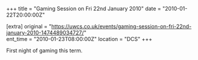 +++
title = "Gaming Session on Fri 22nd January 2010"
date = "2010-01-22T20:00:00Z"

[extra]
original = "https://uwcs.co.uk/events/gaming-session-on-fri-22nd-january-2010-1474489034727/"    
ent_time = "2010-01-23T08:00:00Z"
location = "DCS"
+++

First night of gaming this term.

